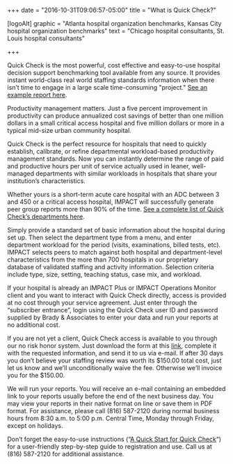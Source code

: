+++
date = "2016-10-31T09:06:57-05:00"
title = "What is Quick Check?"

[logoAlt]
  graphic = "Atlanta hospital organization benchmarks, Kansas City hospital organization benchmarks"
  text = "Chicago hospital consultants, St. Louis hospital consultants"

+++

Quick Check is the most powerful, cost effective and easy-to-use hospital decision support benchmarking tool available from any source. It provides instant world-class real world staffing standards information when there isn’t time to engage in a large scale time-consuming "project." <a href="http://www.profileaccess.com/HRC/ReportView.jsp?Request=727463" target="_blank">See an example report here</a>.

Productivity management matters. Just a five percent improvement in productivity can produce annualized cost savings of better than one million dollars in a small critical access hospital and five million dollars or more in a typical mid-size urban community hospital.

Quick Check is the perfect resource for hospitals that need to quickly establish, calibrate, or refine departmental workload-based productivity management standards. Now you can instantly determine the range of paid and productive hours per unit of service actually used in leaner, well-managed departments with similar workloads in hospitals that share your institution’s characteristics.

Whether yours is a short-term acute care hospital with an ADC between 3 and 450 or a critical access hospital, IMPACT will successfully generate peer group reports more than 90% of the time. <a href="http://www.bradyinc.com/pdfs/Quick%20Check%20Department%20List.pdf" target="_blank">See a complete list of Quick Check’s departments here</a>.

Simply provide a standard set of basic information about the hospital during set up. Then select the department type from a menu, and enter department workload for the period (visits, examinations, billed tests, etc). IMPACT selects peers to match against both hospital and department-level characteristics from the more than 700 hospitals in our proprietary database of validated staffing and activity information. Selection criteria include type, size, setting, teaching status, case mix, and workload.

If your hospital is already an IMPACT Plus or IMPACT Operations Monitor client and you want to interact with Quick Check directly, access is provided at no cost through your service agreement. Just enter through the “subscriber entrance”, login using the Quick Check user ID and password supplied by Brady &amp; Associates to enter your data and run your reports at no additional cost.

If you are not yet a client, Quick Check access is available to you through our no risk honor system.  Just download the form at this <a href="http://bradyinc.com/pdfs/IMPACT%20Quick%20Check%20Data%20Input%20Template.xlsx" target="_blank">link</a>, complete it with the requested information, and send it to us via e-mail. If after 30 days you don’t believe your staffing review was worth its $150.00 total cost, just let us know and we’ll unconditionally waive the fee. Otherwise we’ll invoice you for the $150.00.

We will run your reports. You will receive an e-mail containing an embedded link to your reports usually before the end of the next business day. You may view your reports in their native format on line or save them in PDF format. For assistance, please call (816) 587-2120 during normal business hours from 8:30 a.m. to 5:00 p.m. Central Time, Monday through Friday, except on holidays.

Don’t forget the easy-to-use instructions (“<a href="http://www.bradyinc.com/pdfs/A%20Quick%20Start%20for%20Quick%20Check.pdf" target="_blank">A Quick Start for Quick Check</a>“) for a user-friendly step-by-step guide to registration and use. Call us at (816) 587-2120 for additional assistance.
